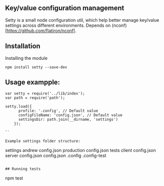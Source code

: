 Key/value configuration management
--

Setty is a small node configuration util, which help better manage key/value settings across different environments.
Depends on (nconf)[https://github.com/flatiron/nconf].

## Installation

Installing the module
```
npm install setty --save-dev
```

## Usage exampple:

```
var setty = require('../lib/index');
var path = require('path');

setty.load({
      profile: '.config', // Default value
      configFileName: 'config.json', // Default value
      settingsDir: path.join(__dirname, 'settings')
    });

``

Example settings folder structure:

```
settings
 andrew
  config.json
 production
  config.json
 tests
  client
   config.json
  server
   config.json
 config.json
 .config
 .config-test

```

## Running tests

```
npm test
```
